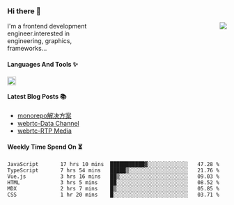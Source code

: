 <!--
**zhaohuanyuu/zhaohuanyuu** is a ✨ _special_ ✨ repository because its `README.md` (this file) appears on your GitHub profile.
-->

### Hi there 👋

<picture>
  <source media="(prefers-color-scheme: dark)" srcset="https://github-readme-stats.vercel.app/api?username=zhaohuanyuu&count_private=true&show_icons=true&theme=city_lights&hide_title=true">
  <img align="right" src="https://github-readme-stats.vercel.app/api?username=zhaohuanyuu&count_private=true&show_icons=true&hide_title=true">
</picture>

<p align="left" style="width:40%">I'm a frontend development engineer.interested in engineering, graphics, frameworks...</p>

#### Languages And Tools ✨

<img align="left" height="20" src="https://skillicons.dev/icons?i=js,ts,nodejs,react,vue,gatsby,materialui,graphql,nestjs,electron,flutter" />

</br>

#### Latest Blog Posts 📚
<!-- BLOG-POST-LIST:START -->
- [monorepo解决方案](https://zhy.gatsbyjs.io/blog/monorepos)
- [webrtc-Data Channel](https://zhy.gatsbyjs.io/blog/webrtc-dc)
- [webrtc-RTP Media](https://zhy.gatsbyjs.io/blog/webrtc-RtpMedia)
<!-- BLOG-POST-LIST:END -->

#### Weekly Time Spend On ⏳
<!--START_SECTION:waka-->

```text
JavaScript       17 hrs 10 mins  ███████████▓░░░░░░░░░░░░░   47.28 %
TypeScript       7 hrs 54 mins   █████▒░░░░░░░░░░░░░░░░░░░   21.76 %
Vue.js           3 hrs 16 mins   ██▒░░░░░░░░░░░░░░░░░░░░░░   09.03 %
HTML             3 hrs 5 mins    ██░░░░░░░░░░░░░░░░░░░░░░░   08.52 %
MDX              2 hrs 7 mins    █▒░░░░░░░░░░░░░░░░░░░░░░░   05.85 %
CSS              1 hr 20 mins    █░░░░░░░░░░░░░░░░░░░░░░░░   03.71 %
```

<!--END_SECTION:waka-->
